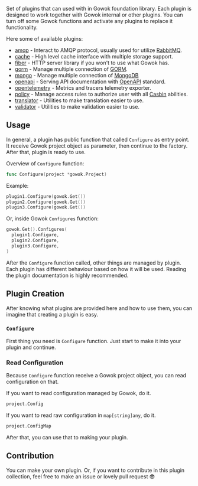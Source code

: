 Set of plugins that can used with in Gowok foundation library.
Each plugin is designed to work together with Gowok internal or other plugins.
You can turn off some Gowok functions and activate any plugins to replace it functionality.

Here some of available plugins:
* [amqp](https://github.com/gowok/plugins/tree/master/amqp) - Interact to AMQP protocol, usually used for utilize [RabbitMQ](https://www.rabbitmq.com).
* [cache](https://github.com/gowok/plugins/tree/master/cache) - High level cache interface with multiple storage support.
* [fiber](https://github.com/gowok/plugins/tree/master/fiber) - HTTP server library if you won't to use what Gowok has.
* [gorm](https://github.com/gowok/plugins/tree/master/gorm) - Manage multiple connection of [GORM](https://gorm.io).
* [mongo](https://github.com/gowok/plugins/tree/master/mongo) - Manage multiple connection of [MongoDB](https://www.mongodb.com)
* [openapi](https://github.com/gowok/plugins/tree/master/openapi) - Serving API documentation with [OpenAPI](https://www.openapis.org) standard.
* [opentelemetry](https://github.com/gowok/plugins/tree/master/opentelemetry) - Metrics and tracers telemetry exporter.
* [policy](https://github.com/gowok/plugins/tree/master/policy) - Manage access rules to authorize user with all [Casbin](https://casbin.org) abilities.
* [translator](https://github.com/gowok/plugins/tree/master/translator) - Utilities to make translation easier to use.
* [validator](https://github.com/gowok/plugins/tree/master/validator) - Utilities to make validation easier to use.

## Usage
In general, a plugin has public function that called `Configure` as entry point.
It receive Gowok project object as parameter, then continue to the factory.
After that, plugin is ready to use.

Overview of `Configure` function:
```go
func Configure(project *gowok.Project)
```
Example:
```go
plugin1.Configure(gowok.Get())
plugin2.Configure(gowok.Get())
plugin3.Configure(gowok.Get())
```
Or, inside Gowok `Configures` function:
```go
gowok.Get().Configures(
  plugin1.Configure,
  plugin2.Configure,
  plugin3.Configure,
)
```

After the `Configure` function called, other things are managed by plugin.
Each plugin has different behaviour based on how it will be used.
Reading the plugin documentation is highly recommended.

## Plugin Creation
After knowing what plugins are provided here and how to use them, you can imagine that creating a plugin is easy.

### `Configure`
First thing you need is `Configure` function.
Just start to make it into your plugin and continue.

### Read Configuration
Because `Configure` function receive a Gowok project object, you can read configuration on that.

If you want to read configuration managed by Gowok, do it.
```go
project.Config
```

If you want to read raw configuration in `map[string]any`, do it.
```go
project.ConfigMap
```

After that, you can use that to making your plugin.

## Contribution
You can make your own plugin.
Or, if you want to contribute in this plugin collection, feel free to make an issue or lovely pull request 😎
